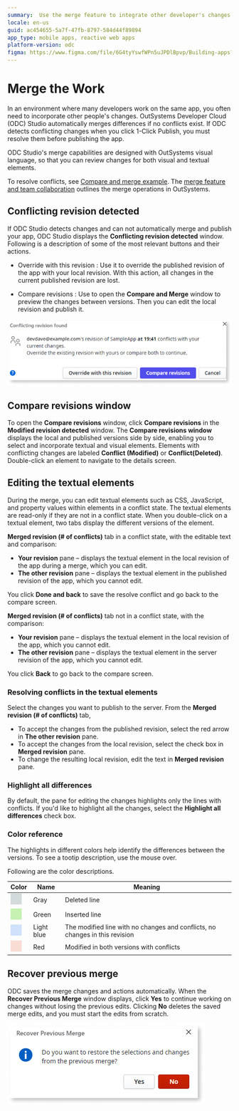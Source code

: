 ```yaml
---
summary:  Use the merge feature to integrate other developer's changes (visual and textual) into your app.
locale: en-us
guid: ac454655-5a7f-47fb-8797-584d44f89894
app_type: mobile apps, reactive web apps
platform-version: odc
figma: https://www.figma.com/file/6G4tyYswfWPn5uJPDlBpvp/Building-apps?type=design&node-id=4002%3A173&mode=design&t=upO9mxr7in19rYkC-1
---
```


# Merge the Work

In an environment where many developers work on the same app, you often need to incorporate other people's changes. OutSystems Developer Cloud (ODC) Studio automatically merges differences if no conflicts exist. 
If ODC detects conflicting changes when you click 1-Click Publish, you must resolve them before publishing the app.

ODC Studio's merge capabilities are designed with OutSystems visual language, so that you can review changes for both visual and textual elements.

To resolve conflicts, see [Compare and merge example](merge-example.md). The [merge feature and team collaboration](concepts.md) outlines the merge operations in OutSystems.

## Conflicting revision detected

If ODC Studio detects changes and can not automatically merge and publish your app, ODC Studio displays the **Conflicting revision detected** window. Following is a description of some of the most relevant buttons and their actions.

* Override with this revision
:   Use it to override the published revision of the app with your local revision. With this action, all changes in the current published revision are lost.

* Compare revisions
:  Use to open the **Compare and Merge** window to preview the changes between versions. Then you can edit the local revision and publish it.

![Screenshot of the 'Conflicting revision detected' window in OutSystems Developer Cloud Studio](images/modified-version-detected-odcs.png "Conflicting Revision Detected in ODC Studio")

## Compare revisions window

To open the **Compare revisions** window, click **Compare revisions** in the **Modified revision detected** window. The **Compare revisions window** displays the local and published versions side by side, enabling you to select and incorporate textual and visual elements. Elements with conflicting changes are labeled **Conflict (Modified)** or **Conflict(Deleted)**. Double-click an element to navigate to the details screen.

## Editing the textual elements

During the merge, you can edit textual elements such as CSS, JavaScript, and property values within elements in a conflict state. The textual elements are read-only if they are not in a conflict state. When you double-click on a textual element, two tabs display the different versions of the element.<br/>

**Merged revision (# of conflicts)** tab in a conflict state, with the editable text and comparison:

* **Your revision** pane – displays the textual element in the local revision of the app during a merge, which you can edit.
* **The other revision** pane – displays the textual element in the published revision of the app, which you cannot edit.

You click **Done and back** to save the resolve conflict and go back to the compare screen.

**Merged revision (# of conflicts)** tab not in a conflict state, with the comparison:

* **Your revision** pane – displays the textual element in the local revision of the app, which you cannot edit.
* **The other revision** pane – displays the textual element in the server revision of the app, which you cannot edit.

You click **Back** to go back to the compare screen.

### Resolving conflicts in the textual elements

Select the changes you want to publish to the server. From the **Merged revision (# of conflicts)** tab,

* To accept the changes from the published revision, select the red arrow in **The other revision** pane.
* To accept the changes from the local revision, select the check box in **Merged revision** pane.
* To change the resulting local revision, edit the text in **Merged revision** pane.

### Highlight all differences

By default, the pane for editing the changes highlights only the lines with conflicts. If you'd like to highlight all the changes, select the **Highlight all differences** check box.

### Color reference

The highlights in different colors help identify the differences between the versions. To see a tootip description, use the mouse over.

Following are the color descriptions.

| Color | Name | Meaning |
 --- | --- | --- |
![Color reference indicating a gray highlight for a deleted line in the merge comparison](images/color-modifed-deleted.png "Color Reference for Deleted Line") | Gray | Deleted line
![Color reference indicating a green highlight for an inserted line in the merge comparison](images/color-modifed-added.png "Color Reference for Inserted Line") | Green| Inserted line
![Color reference indicating a light blue highlight for an unchanged line with no conflicts in the merge comparison](images/color-modifed-light.png "Color Reference for Unchanged Line") | Light blue | The modified line with no changes and conflicts, no changes in this revision
![Color reference indicating a red highlight for a line modified in both versions with conflicts in the merge comparison](images/color-modifed-conflict.png "Color Reference for Conflicted Line") | Red | Modified in both versions with conflicts

## Recover previous merge

ODC saves the merge changes and actions automatically. When the **Recover Previous Merge** window displays, click **Yes** to continue working on changes without losing the previous edits. Clicking **No** deletes the saved merge edits, and you must start the edits from scratch.

![Screenshot of the 'Recover Previous Merge' dialog in OutSystems Developer Cloud Studio](images/recover-previous-merge-dialog-odcs.png "Recover Previous Merge Dialog in ODC Studio")
